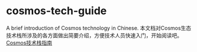 # cosmos-tech-guide
A brief introduction of Cosmos technology in Chinese.
本文档对Cosmos生态技术栈所涉及的各方面做出简要介绍，方便技术人员快速入门，开始阅读吧。[Cosmos技术栈指南](https://github.com/AiC-DAO/cosmos-tech-guide/blob/main/Cosmos%E7%94%9F%E6%80%81%E6%8A%80%E6%9C%AF%E6%A0%88%E5%85%A5%E9%97%A8%E6%8C%87%E5%8D%97.md)
